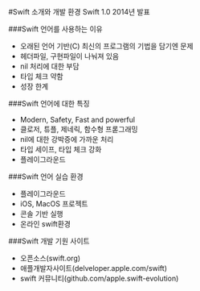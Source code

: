 #Swift 소개와 개발 환경
Swift 1.0 2014년 발표

###Swift 언어를 사용하는 이유 
* 오래된 언어 기반(C) 최신의 프로그램의 기법을 담기엔 문제
* 헤더파일, 구현파일이 나눠져 있음
* nil 처리에 대한 부담
* 타입 체크 약함 
* 성장 한계

###Swift 언어에 대한 특징 
* Modern, Safety, Fast and powerful
* 클로저, 튜플, 제네릭, 함수형 프롣그래밍
* nil에 대한 강박증에 가까운 처리
* 타입 세이프, 타입 체크 강화
* 플레이그라운드 

###Swift 언어 실습 환경
* 플레이그라운드
* iOS, MacOS 프로젝트
* 콘솔 기반 실행
* 온라인 swift환경

###Swift 개발 기원 사이트
* 오픈소스(swift.org)
* 애플개발자사이트(delveloper.apple.com/swift)
* swift 커뮤니티(github.com/apple.swift-evolution)
